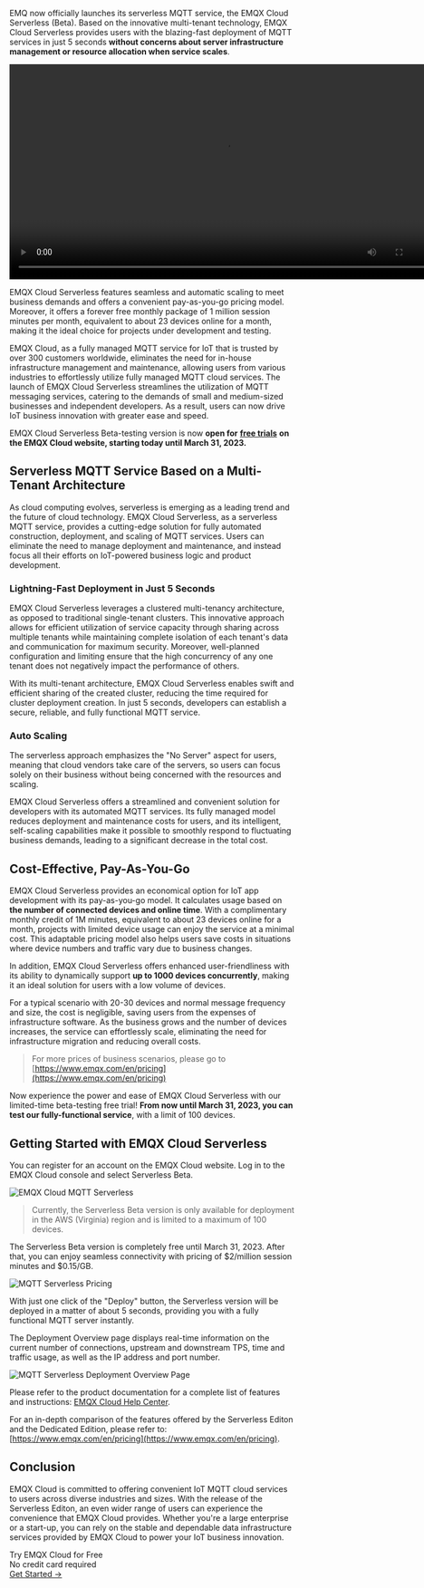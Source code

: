 EMQ now officially launches its serverless MQTT service, the EMQX Cloud Serverless (Beta). Based on the innovative multi-tenant technology, EMQX Cloud Serverless provides users with the blazing-fast deployment of MQTT services in just 5 seconds **without concerns about server infrastructure management or resource allocation when service scales**.

<video controls width="760px">
    <source src="https://cdn.emqx.com/video/emqx-cloud-serverless-launched-en.mp4" type="video/mp4">
</video>

EMQX Cloud Serverless features seamless and automatic scaling to meet business demands and offers a convenient pay-as-you-go pricing model. Moreover, it offers a forever free monthly package of 1 million session minutes per month, equivalent to about 23 devices online for a month, making it the ideal choice for projects under development and testing.

EMQX Cloud, as a fully managed MQTT service for IoT that is trusted by over 300 customers worldwide, eliminates the need for in-house infrastructure management and maintenance, allowing users from various industries to effortlessly utilize fully managed MQTT cloud services. The launch of EMQX Cloud Serverless streamlines the utilization of MQTT messaging services, catering to the demands of small and medium-sized businesses and independent developers. As a result, users can now drive IoT business innovation with greater ease and speed.

EMQX Cloud Serverless Beta-testing version is now **open for** [**free trials**](https://www.emqx.com/en/pricing) **on the EMQX Cloud website, starting today until March 31, 2023.**

## Serverless MQTT Service Based on a Multi-Tenant Architecture

As cloud computing evolves, serverless is emerging as a leading trend and the future of cloud technology. EMQX Cloud Serverless, as a serverless MQTT service, provides a cutting-edge solution for fully automated construction, deployment, and scaling of MQTT services. Users can eliminate the need to manage deployment and maintenance, and instead focus all their efforts on IoT-powered business logic and product development.

### Lightning-Fast Deployment in Just 5 Seconds

EMQX Cloud Serverless leverages a clustered multi-tenancy architecture, as opposed to traditional single-tenant clusters. This innovative approach allows for efficient utilization of service capacity through sharing across multiple tenants while maintaining complete isolation of each tenant's data and communication for maximum security. Moreover, well-planned configuration and limiting ensure that the high concurrency of any one tenant does not negatively impact the performance of others.

With its multi-tenant architecture, EMQX Cloud Serverless enables swift and efficient sharing of the created cluster, reducing the time required for cluster deployment creation. In just 5 seconds, developers can establish a secure, reliable, and fully functional MQTT service.

### Auto Scaling

The serverless approach emphasizes the "No Server" aspect for users, meaning that cloud vendors take care of the servers, so users can focus solely on their business without being concerned with the resources and scaling.

EMQX Cloud Serverless offers a streamlined and convenient solution for developers with its automated MQTT services. Its fully managed model reduces deployment and maintenance costs for users, and its intelligent, self-scaling capabilities make it possible to smoothly respond to fluctuating business demands, leading to a significant decrease in the total cost.

## Cost-Effective, Pay-As-You-Go

EMQX Cloud Serverless provides an economical option for IoT app development with its pay-as-you-go model. It calculates usage based on **the number of connected devices and online time**. With a complimentary monthly credit of 1M minutes, equivalent to about 23 devices online for a month, projects with limited device usage can enjoy the service at a minimal cost. This adaptable pricing model also helps users save costs in situations where device numbers and traffic vary due to business changes.

In addition, EMQX Cloud Serverless offers enhanced user-friendliness with its ability to dynamically support **up to 1000 devices concurrently**, making it an ideal solution for users with a low volume of devices. 

For a typical scenario with 20-30 devices and normal message frequency and size, the cost is negligible, saving users from the expenses of infrastructure software. As the business grows and the number of devices increases, the service can effortlessly scale, eliminating the need for infrastructure migration and reducing overall costs.

>  For more prices of business scenarios, please go to [https://www.emqx.com/en/pricing](https://www.emqx.com/en/pricing) 

Now experience the power and ease of EMQX Cloud Serverless with our limited-time beta-testing free trial! **From now until March 31, 2023, you can test our fully-functional service**, with a limit of 100 devices. 

## Getting Started with EMQX Cloud Serverless

You can register for an account on the EMQX Cloud website. Log in to the EMQX Cloud console and select Serverless Beta.

![EMQX Cloud MQTT Serverless](https://assets.emqx.com/images/00e027354c50d8311411369338892cae.png)

> Currently, the Serverless Beta version is only available for deployment in the AWS (Virginia) region and is limited to a maximum of 100 devices.

The Serverless Beta version is completely free until March 31, 2023. After that, you can enjoy seamless connectivity with pricing of $2/million session minutes and $0.15/GB.

![MQTT Serverless Pricing](https://assets.emqx.com/images/ad17a74ed8a96ac3166bf1d97f90c9b9.png)

With just one click of the "Deploy" button, the Serverless version will be deployed in a matter of about 5 seconds, providing you with a fully functional MQTT server instantly.

The Deployment Overview page displays real-time information on the current number of connections, upstream and downstream TPS, time and traffic usage, as well as the IP address and port number.

![MQTT Serverless Deployment Overview Page](https://assets.emqx.com/images/72717ab511e885f9f74029039b541d71.png)

Please refer to the product documentation for a complete list of features and instructions: [EMQX Cloud Help Center](https://docs.emqx.com/zh/cloud/latest/).

For an in-depth comparison of the features offered by the Serverless Editon and the Dedicated Edition, please refer to: [https://www.emqx.com/en/pricing](https://www.emqx.com/en/pricing).

## Conclusion

EMQX Cloud is committed to offering convenient IoT MQTT cloud services to users across diverse industries and sizes. With the release of the Serverless Editon, an even wider range of users can experience the convenience that EMQX Cloud provides. Whether you're a large enterprise or a start-up, you can rely on the stable and dependable data infrastructure services provided by EMQX Cloud to power your IoT business innovation.


<section class="promotion">
    <div>
        Try EMQX Cloud for Free
        <div class="is-size-14 is-text-normal has-text-weight-normal">No credit card required</div>
    </div>
    <a href="https://accounts.emqx.com/signup?continue=https://cloud-intl.emqx.com/console/deployments/0?oper=new" class="button is-gradient px-5">Get Started →</a>
</section>
